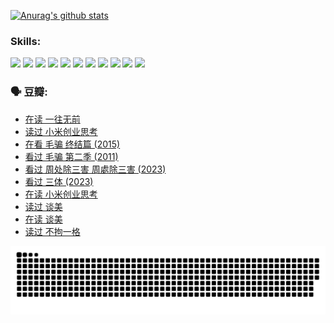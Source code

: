 
[![Anurag's github stats](https://github-readme-stats.vercel.app/api?username=w940853815)](https://github.com/anuraghazra/github-readme-stats)

### Skills:

<code><img height="32" src="https://cdn.jsdelivr.net/npm/simple-icons@v5/icons/python.svg"></code>
<code><img height="32" src="https://cdn.jsdelivr.net/npm/simple-icons@v5/icons/javascript.svg"></code>
<code><img height="32" src="https://cdn.jsdelivr.net/npm/simple-icons@v5/icons/django.svg"></code>
<code><img height="32" src="https://cdn.jsdelivr.net/npm/simple-icons@v5/icons/flask.svg"></code>
<code><img height="32" src="https://cdn.jsdelivr.net/npm/simple-icons@v5/icons/vuetify.svg"></code>
<code><img height="32" src="https://cdn.jsdelivr.net/npm/simple-icons@v5/icons/git.svg"></code>
<code><img height="32" src="https://cdn.jsdelivr.net/npm/simple-icons@v5/icons/docker.svg"></code>
<code><img height="32" src="https://cdn.jsdelivr.net/npm/simple-icons@v5/icons/postgresql.svg"></code>
<code><img height="32" src="https://cdn.jsdelivr.net/npm/simple-icons@v5/icons/elasticsearch.svg"></code>
<code><img height="32" src="https://cdn.jsdelivr.net/npm/simple-icons@v5/icons/macos.svg"></code>
<code><img height="32" src="https://cdn.jsdelivr.net/npm/simple-icons@v5/icons/linux.svg"></code>

### 🗣 豆瓣:

<!-- DOUBAN-ACTIVITIES:START -->
- [在读 一往无前](https://www.douban.com/people/136069238/status/4590507310/?_i=14698119)
- [读过 小米创业思考](https://www.douban.com/people/136069238/status/4590506983/?_i=14698119)
- [在看 毛骗 终结篇‎ (2015)](https://www.douban.com/people/136069238/status/4581971924/?_i=14698119)
- [看过 毛骗 第二季‎ (2011)](https://www.douban.com/people/136069238/status/4581971810/?_i=14698119)
- [看过 周处除三害 周處除三害‎ (2023)](https://www.douban.com/people/136069238/status/4575646701/?_i=14698119)
- [看过 三体‎ (2023)](https://www.douban.com/people/136069238/status/4574263039/?_i=14698119)
- [在读 小米创业思考](https://www.douban.com/people/136069238/status/4572047905/?_i=14698119)
- [读过 谈美](https://www.douban.com/people/136069238/status/4572047629/?_i=14698119)
- [在读 谈美](https://www.douban.com/people/136069238/status/4560861771/?_i=14698119)
- [读过 不拘一格](https://www.douban.com/people/136069238/status/4560861445/?_i=14698119)
<!-- DOUBAN-ACTIVITIES:END -->


![Snake animation](https://raw.githubusercontent.com/w940853815/w940853815/output/github-contribution-grid-snake.svg)

<!--
**w940853815/w940853815** is a ✨ _special_ ✨ repository because its `README.md` (this file) appears on your GitHub profile.

Here are some ideas to get you started:

- 🔭 I’m currently working on ...
- 🌱 I’m currently learning ...
- 👯 I’m looking to collaborate on ...
- 🤔 I’m looking for help with ...
- 💬 Ask me about ...
- 📫 How to reach me: ...
- 😄 Pronouns: ...
- ⚡ Fun fact: ...
-->
